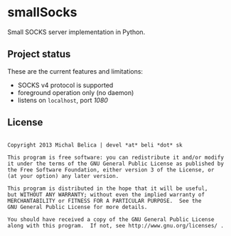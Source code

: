 smallSocks
==========

Small SOCKS server implementation in Python.

Project status
--------------

These are the current features and limitations:

  * SOCKS v4 protocol is supported
  * foreground operation only (no daemon)
  * listens on `localhost`, port *1080*

License
-------

```smallSocks

Copyright 2013 Michal Belica | devel *at* beli *dot* sk

This program is free software: you can redistribute it and/or modify
it under the terms of the GNU General Public License as published by
the Free Software Foundation, either version 3 of the License, or
(at your option) any later version.

This program is distributed in the hope that it will be useful,
but WITHOUT ANY WARRANTY; without even the implied warranty of
MERCHANTABILITY or FITNESS FOR A PARTICULAR PURPOSE.  See the
GNU General Public License for more details.

You should have received a copy of the GNU General Public License
along with this program.  If not, see http://www.gnu.org/licenses/ .
```

